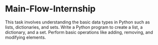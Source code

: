 # Main-Flow-Internship
This task involves understanding the basic data types in Python such as lists, dictionaries, and sets. Write a Python program to create a list, a dictionary, and a set. Perform basic operations like adding, removing, and modifying elements.
